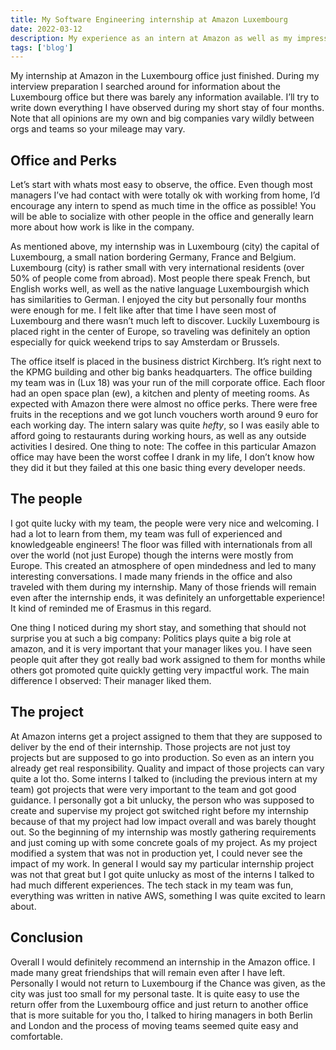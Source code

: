 ```yaml
---
title: My Software Engineering internship at Amazon Luxembourg
date: 2022-03-12
description: My experience as an intern at Amazon as well as my impression of the Luxembourg office
tags: ['blog']
---
```


My internship at Amazon in the Luxembourg office just finished. During my interview preparation I searched around for information about the Luxembourg office but there was barely any information available.
I’ll try to write down everything I have observed during my short stay of four months. Note that all opinions are my own and big companies vary wildly between orgs and teams so your mileage may vary.

## Office and Perks

Let’s start with whats most easy to observe, the office. Even though most managers I’ve had contact with were totally ok with working from home, I’d encourage any intern to spend as much time in the office as possible! You will be able to socialize with other people in the office and generally learn more about how work is like in the company.

As mentioned above, my internship was in Luxembourg (city) the capital of Luxembourg, a small nation bordering Germany, France and Belgium. Luxembourg (city) is  rather small with very international residents (over 50% of people come from abroad). Most people there speak French, but English works well, as well as the native language Luxembourgish which has similarities to German. I enjoyed the city but personally four months were enough for me. I felt like after that time I have seen most of Luxembourg and there wasn’t much left to discover. Luckily Luxembourg is placed right in the center of Europe, so traveling was definitely an option especially for quick weekend trips to say Amsterdam or Brussels.

The office itself is placed in the business district Kirchberg. It’s right next to the KPMG building and other big banks headquarters. The office building my team was in (Lux 18) was your run of the mill corporate office. Each floor had an open space plan (ew), a kitchen and plenty of meeting rooms. As expected with Amazon there were almost no office perks. There were free fruits in the receptions and we got lunch vouchers worth around 9 euro for each working day. The intern salary was quite *hefty*, so I was easily able to afford going to restaurants during working hours, as well as any outside activities I desired.
One thing to note: The coffee in this particular Amazon office may have been the worst coffee I drank in my life, I don’t know how they did it  but they failed at this one basic thing every developer needs.

## The people

I got quite lucky with my team, the people were very nice and welcoming. I had a lot to learn from them, my team was full of experienced and knowledgeable engineers!
The floor was filled with internationals from all over the world (not just Europe) though the interns were mostly from Europe. This created an atmosphere of open mindedness and led to many interesting conversations. I made many friends in the office and also traveled with them during my internship. Many of those friends will remain even after the internship ends, it was definitely an unforgettable experience! It kind of reminded me of Erasmus in this regard.

One thing I noticed during my short stay, and something that should not surprise you at such a big company: Politics plays quite a big role at amazon, and it is very important that your manager likes you. I have seen people quit after they got really bad work assigned to them for months while others got promoted quite quickly getting very impactful work. The main difference I observed: Their manager liked them.

## The project

At Amazon interns get a project assigned to them that they are supposed to deliver by the end of their internship. Those projects are not just toy projects but are supposed to go into production. So even as an intern you already get real responsibility. Quality and impact of those projects can vary quite a lot tho. Some interns I talked to (including the previous intern at my team) got projects that were very important to the team and got good guidance. I personally got a bit unlucky, the person who was supposed to create and supervise my project got switched right before my internship because of that my project had low impact overall and was barely thought out. So the beginning of my internship was mostly gathering requirements and just coming up with some concrete goals of my project. As my project modified a system that was not in production yet, I could never see the impact of my work. In general I would say my particular internship project was not that great but I got quite unlucky as most of the interns I talked to had much different experiences. The tech stack in my team was fun, everything was written in native AWS, something I was quite excited to learn about.

## Conclusion

Overall I would definitely recommend an internship in the Amazon office. I made many great friendships that will remain even after I have left. Personally I would not return to Luxembourg if the Chance was given, as the city was just too small for my personal taste. It is quite easy to use the return offer from the Luxembourg office and just return to another office that is more suitable for you tho, I talked to hiring managers in both Berlin and London and the process of moving teams seemed quite easy and comfortable.

